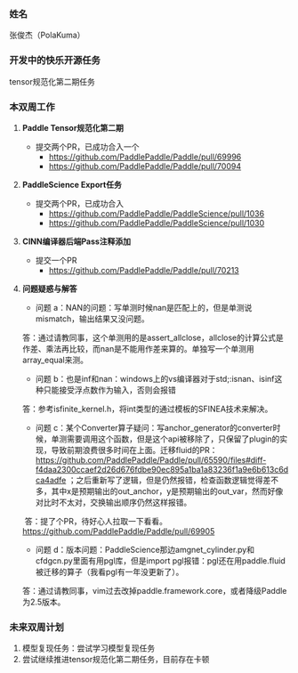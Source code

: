 ### 姓名

张俊杰（PolaKuma）

### 开发中的快乐开源任务

tensor规范化第二期任务

### 本双周工作

1. **Paddle Tensor规范化第二期**
   - 提交两个PR，已成功合入一个
     - https://github.com/PaddlePaddle/Paddle/pull/69996
     - https://github.com/PaddlePaddle/Paddle/pull/70094
2. **PaddleScience Export任务**
   - 提交两个PR，已成功合入
     - https://github.com/PaddlePaddle/PaddleScience/pull/1036
     - https://github.com/PaddlePaddle/PaddleScience/pull/1030
3. **CINN编译器后端Pass注释添加**
   - 提交一个PR
     - https://github.com/PaddlePaddle/Paddle/pull/70213
4. **问题疑惑与解答**

   - 问题 a：NAN的问题：写单测时候nan是匹配上的，但是单测说mismatch，输出结果又没问题。

   ​       答：通过请教同事，这个单测用的是assert_allclose，allclose的计算公式是作差、乘法再比较，而nan是不能用作差来算的。单独写一个单测用array_equal来测。

   - 问题 b：也是inf和nan：windows上的vs编译器对于std;:isnan、isinf这种只能接受浮点数作为输入，否则会报错

   ​       答：参考isfinite_kernel.h，将int类型的通过模板的SFINEA技术来解决。

   - 问题 c：某个Converter算子疑问：写anchor_generator的converter时候，单测需要调用这个函数，但是这个api被移除了，只保留了plugin的实现，导致前期浪费很多时间在上面。迁移fluid的PR：https://github.com/PaddlePaddle/Paddle/pull/65590/files#diff-f4daa2300ccaef2d26d676fdbe90ec895a1ba1a83236f1a9e6b613c6dca4adfe ；之后重新写了逻辑，但是仍然报错，检查函数逻辑觉得差不多，其中x是预期输出的out_anchor，y是预期输出的out_var，然而好像对比时不太对，交换输出顺序仍然这样报错。

   ​       答：提了个PR，待好心人拉取一下看看。https://github.com/PaddlePaddle/Paddle/pull/69905

   - 问题 d：版本问题：PaddleScience那边amgnet_cylinder.py和cfdgcn.py里面有用pgl库，但是import pgl报错：pgl还在用paddle.fluid被迁移的算子（我看pgl有一年没更新了）。

   ​       答：通过请教同事，vim过去改掉paddle.framework.core，或者降级Paddle为2.5版本。

### 未来双周计划

1. 模型复现任务：尝试学习模型复现任务
2. 尝试继续推进tensor规范化第二期任务，目前存在卡顿

